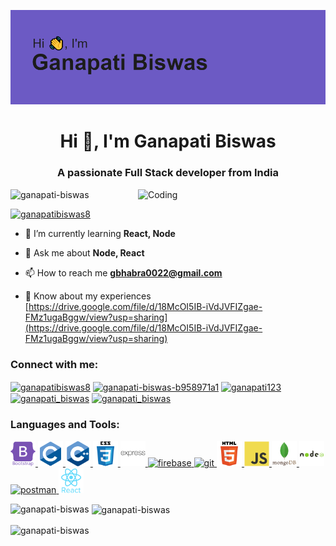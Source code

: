 [![MasterHead](https://raw.githubusercontent.com/Ganapati-Biswas/Ganapati-Biswas/main/header.png)](https://github.com/Ganapati-Biswas)
<h1 align="center">Hi 👋, I'm Ganapati Biswas</h1>
<h3 align="center">A passionate Full Stack developer from India</h3>
<img align="right" alt="Coding" width="300" src="https://camo.githubusercontent.com/c1dcb74cc1c1835b1d716f5051499a2814c683c806b15f04b0eba492863703e9/68747470733a2f2f63646e2e6472696262626c652e636f6d2f75736572732f3733303730332f73637265656e73686f74732f363538313234332f6176656e746f2e676966">

<p align="left"> <img src="https://komarev.com/ghpvc/?username=ganapati-biswas&label=Profile%20views&color=0e75b6&style=flat" alt="ganapati-biswas" /> </p>


<p align="left"> <a href="https://twitter.com/ganapatibiswas8" target="blank"><img src="https://img.shields.io/twitter/follow/ganapatibiswas8?logo=twitter&style=for-the-badge" alt="ganapatibiswas8" /></a> </p>

- 🌱 I’m currently learning **React, Node**

- 💬 Ask me about **Node, React**

- 📫 How to reach me **gbhabra0022@gmail.com**

- 📄 Know about my experiences [https://drive.google.com/file/d/18McOI5IB-iVdJVFIZgae-FMz1ugaBggw/view?usp=sharing](https://drive.google.com/file/d/18McOI5IB-iVdJVFIZgae-FMz1ugaBggw/view?usp=sharing)

<h3 align="left">Connect with me:</h3>
<p align="left">
<a href="https://twitter.com/ganapatibiswas8" target="blank"><img align="center" src="https://raw.githubusercontent.com/rahuldkjain/github-profile-readme-generator/master/src/images/icons/Social/twitter.svg" alt="ganapatibiswas8" height="30" width="40" /></a>
<a href="https://linkedin.com/in/ganapati-biswas-b958971a1" target="blank"><img align="center" src="https://raw.githubusercontent.com/rahuldkjain/github-profile-readme-generator/master/src/images/icons/Social/linked-in-alt.svg" alt="ganapati-biswas-b958971a1" height="30" width="40" /></a>
<a href="https://www.codechef.com/users/ganapati123" target="blank"><img align="center" src="https://cdn.jsdelivr.net/npm/simple-icons@3.1.0/icons/codechef.svg" alt="ganapati123" height="30" width="40" /></a>
<a href="https://codeforces.com/profile/ganapati_biswas" target="blank"><img align="center" src="https://raw.githubusercontent.com/rahuldkjain/github-profile-readme-generator/master/src/images/icons/Social/codeforces.svg" alt="ganapati_biswas" height="30" width="40" /></a>
<a href="https://www.leetcode.com/ganapati_biswas" target="blank"><img align="center" src="https://raw.githubusercontent.com/rahuldkjain/github-profile-readme-generator/master/src/images/icons/Social/leet-code.svg" alt="ganapati_biswas" height="30" width="40" /></a>
</p>

<h3 align="left">Languages and Tools:</h3>
<p align="left"> <a href="https://getbootstrap.com" target="_blank" rel="noreferrer"> <img src="https://raw.githubusercontent.com/devicons/devicon/master/icons/bootstrap/bootstrap-plain-wordmark.svg" alt="bootstrap" width="40" height="40"/> </a> <a href="https://www.cprogramming.com/" target="_blank" rel="noreferrer"> <img src="https://raw.githubusercontent.com/devicons/devicon/master/icons/c/c-original.svg" alt="c" width="40" height="40"/> </a> <a href="https://www.w3schools.com/cpp/" target="_blank" rel="noreferrer"> <img src="https://raw.githubusercontent.com/devicons/devicon/master/icons/cplusplus/cplusplus-original.svg" alt="cplusplus" width="40" height="40"/> </a> <a href="https://www.w3schools.com/css/" target="_blank" rel="noreferrer"> <img src="https://raw.githubusercontent.com/devicons/devicon/master/icons/css3/css3-original-wordmark.svg" alt="css3" width="40" height="40"/> </a> <a href="https://expressjs.com" target="_blank" rel="noreferrer"> <img src="https://raw.githubusercontent.com/devicons/devicon/master/icons/express/express-original-wordmark.svg" alt="express" width="40" height="40"/> </a> <a href="https://firebase.google.com/" target="_blank" rel="noreferrer"> <img src="https://www.vectorlogo.zone/logos/firebase/firebase-icon.svg" alt="firebase" width="40" height="40"/> </a> <a href="https://git-scm.com/" target="_blank" rel="noreferrer"> <img src="https://www.vectorlogo.zone/logos/git-scm/git-scm-icon.svg" alt="git" width="40" height="40"/> </a> <a href="https://www.w3.org/html/" target="_blank" rel="noreferrer"> <img src="https://raw.githubusercontent.com/devicons/devicon/master/icons/html5/html5-original-wordmark.svg" alt="html5" width="40" height="40"/> </a> <a href="https://developer.mozilla.org/en-US/docs/Web/JavaScript" target="_blank" rel="noreferrer"> <img src="https://raw.githubusercontent.com/devicons/devicon/master/icons/javascript/javascript-original.svg" alt="javascript" width="40" height="40"/> </a> <a href="https://www.mongodb.com/" target="_blank" rel="noreferrer"> <img src="https://raw.githubusercontent.com/devicons/devicon/master/icons/mongodb/mongodb-original-wordmark.svg" alt="mongodb" width="40" height="40"/> </a> <a href="https://nodejs.org" target="_blank" rel="noreferrer"> <img src="https://raw.githubusercontent.com/devicons/devicon/master/icons/nodejs/nodejs-original-wordmark.svg" alt="nodejs" width="40" height="40"/> </a> <a href="https://postman.com" target="_blank" rel="noreferrer"> <img src="https://www.vectorlogo.zone/logos/getpostman/getpostman-icon.svg" alt="postman" width="40" height="40"/> </a> <a href="https://reactjs.org/" target="_blank" rel="noreferrer"> <img src="https://raw.githubusercontent.com/devicons/devicon/master/icons/react/react-original-wordmark.svg" alt="react" width="40" height="40"/> </a> </p>

<p><img align="left" src="https://github-readme-stats.vercel.app/api/top-langs?username=ganapati-biswas&show_icons=true&locale=en&layout=compact" alt="ganapati-biswas" /></p>

<p>&nbsp;<img align="center" src="https://github-readme-stats.vercel.app/api?username=ganapati-biswas&show_icons=true&locale=en" alt="ganapati-biswas" /></p>

<p><img align="center" src="https://github-readme-streak-stats.herokuapp.com/?user=ganapati-biswas&" alt="ganapati-biswas" /></p>
